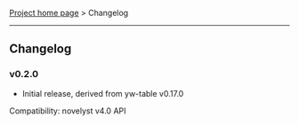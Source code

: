 [Project home page](index) > Changelog

------------------------------------------------------------------------

## Changelog


### v0.2.0 

- Initial release, derived from yw-table v0.17.0

Compatibility: novelyst v4.0 API



